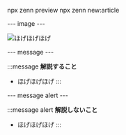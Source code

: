 npx zenn preview
npx zenn new:article


--- image ---

![ほげほげほげ](https://storage.googleapis.com/zenn-user-upload/hoge.png)


--- message ---

:::message
**解説すること**
- ほげほげほげ
:::


--- message alert ---

:::message alert
**解説しないこと**
- ほげほげほげ
:::
